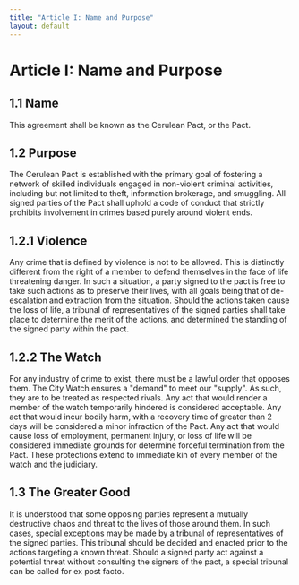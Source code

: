 ```yaml
---
title: "Article I: Name and Purpose"
layout: default
---
```

# Article I: Name and Purpose

## 1.1 Name

This agreement shall be known as the Cerulean Pact, or the Pact.

## 1.2 Purpose

The Cerulean Pact is established with the primary goal of fostering a network of skilled individuals engaged in non-violent criminal activities, including but not limited to theft, information brokerage, and smuggling. All signed parties of the Pact shall uphold a code of conduct that strictly prohibits involvement in crimes based purely around violent ends.

## 1.2.1 Violence

Any crime that is defined by violence is not to be allowed. This is distinctly different from the right of a member to defend themselves in the face of life threatening danger. In such a situation, a party signed to the pact is free to take such actions as to preserve their lives, with all goals being that of de-escalation and extraction from the situation. Should the actions taken cause the loss of life, a tribunal of representatives of the signed parties shall take place to determine the merit of the actions, and determined the standing of the signed party within the pact.

## 1.2.2 The Watch

For any industry of crime to exist, there must be a lawful order that opposes them. The City Watch ensures a "demand" to meet our "supply". As such, they are to be treated as respected rivals. Any act that would render a member of the watch temporarily hindered is considered acceptable. Any act that would incur bodily harm, with a recovery time of greater than 2 days will be considered a minor infraction of the Pact. Any act that would cause loss of employment, permanent injury, or loss of life will be considered immediate grounds for determine forceful termination from the Pact. These protections extend to immediate kin of every member of the watch and the judiciary.

## 1.3 The Greater Good

It is understood that some opposing parties represent a mutually destructive chaos and threat to the lives of those around them. In such cases, special exceptions may be made by a tribunal of representatives of the signed parties. This tribunal should be decided and enacted prior to the actions targeting a known threat. Should a signed party act against a potential threat without consulting the signers of the pact, a special tribunal can be called for ex post facto.
